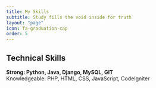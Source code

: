 ```yaml
---
title: My Skills
subtitle: Study fills the void inside for truth
layout: "page"
icon: fa-graduation-cap
order: 5
---
```


<h2>Technical Skills</h2>

<p>
<strong>Strong: Python, Java, Django, MySQL, GIT</strong>
<br>
Knowledgeable: PHP, HTML, CSS, JavaScript, CodeIgniter
</p>